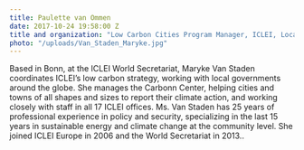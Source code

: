 ```yaml
---
title: Paulette van Ommen
date: 2017-10-24 19:58:00 Z
title and organization: "Low Carbon Cities Program Manager, ICLEI, Local Governments for Sustainability"
photo: "/uploads/Van_Staden_Maryke.jpg"
---
```

Based in Bonn, at the ICLEI World Secretariat, Maryke Van Staden coordinates ICLEI’s low carbon strategy, working with local governments around the globe. She manages the Carbonn Center, helping cities and towns of all shapes and sizes to report their climate action, and working closely with staff in all 17 ICLEI offices. Ms. Van Staden has 25 years of professional experience in policy and security, specializing in the last 15 years in sustainable energy and climate change at the community level. She joined ICLEI Europe in 2006 and the World Secretariat in 2013..
